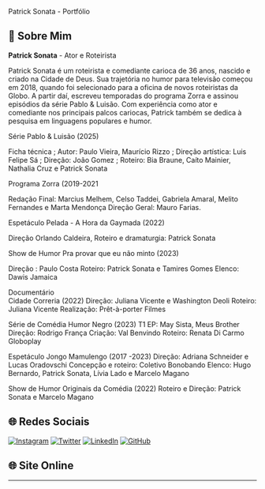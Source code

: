Patrick Sonata - Portfólio

## 👋 Sobre Mim

**Patrick Sonata** -  Ator e Roteirista   

Patrick Sonata é um roteirista e comediante carioca de 36 anos, nascido e criado na Cidade de Deus. Sua trajetória no humor para televisão começou em 2018, quando foi selecionado para a oficina de novos roteiristas da Globo. A partir daí, escreveu temporadas do programa Zorra e assinou episódios da série Pablo & Luisão. Com experiência como ator e comediante nos principais palcos cariocas, Patrick também se dedica à pesquisa em linguagens populares e  humor.



Série 
Pablo & Luisão (2025)

Ficha técnica ; Autor: Paulo Vieira, Maurício Rizzo ; Direção artística: Luis Felipe Sá ; Direção: João Gomez ; Roteiro: Bia Braune, Caíto Mainier, Nathalia Cruz e Patrick Sonata



Programa 
Zorra (2019-2021

Redação Final: Marcius Melhem, Celso Taddei, Gabriela Amaral, Melito Fernandes e Marta Mendonça 
Direção Geral: Mauro Farias.


Espetáculo 
Pelada - A Hora da Gaymada (2022)


Direção  Orlando Caldeira, 
Roteiro e dramaturgia: Patrick Sonata


Show de Humor
Pra provar que eu não minto (2023)

Direção : Paulo Costa
Roteiro: Patrick Sonata e Tamires Gomes
Elenco: Dawis Jamaica

 Documentário  
Cidade Correria  (2022)
Direção: Juliana Vicente e Washington Deoli
Roteiro: Juliana Vicente
Realização: Prêt-à-porter Filmes

Série de Comédia 
Humor Negro (2023)
T1 EP: May Sista, Meus Brother 
Direção: Rodrigo França 
Criação: Val Benvindo
Roteiro: Renata Di Carmo 
Globoplay

Espetáculo 
 Jongo Mamulengo (2017 -2023)
Direção: Adriana  Schneider
e Lucas  Oradovschi 
Concepção e roteiro: Coletivo Bonobando
Elenco: Hugo Bernardo, Patrick Sonata, Lívia Lado e Marcelo Magano

Show de Humor 
Originais da Comédia (2022)
Roteiro e Direção: Patrick Sonata e Marcelo Magano



## 🌐 Redes Sociais

[![Instagram](https://img.shields.io/badge/Instagram-@PatrickSonata-E4405F?style=for-the-badge&logo=instagram&logoColor=white)](https://instagram.com/PatrickSonata)
[![Twitter](https://img.shields.io/badge/Twitter-@PatrickSonata-1DA1F2?style=for-the-badge&logo=twitter&logoColor=white)](https://twitter.com/PatrickSonata)
[![LinkedIn](https://img.shields.io/badge/LinkedIn-Patrick%20Sonata-0077B5?style=for-the-badge&logo=linkedin&logoColor=white)](https://linkedin.com/in/PatrickSonata)
[![GitHub](https://img.shields.io/badge/GitHub-@patricksonata13-181717?style=for-the-badge&logo=github&logoColor=white)](https://github.com/patricksonata13)

## 🌐 Site Online


---


